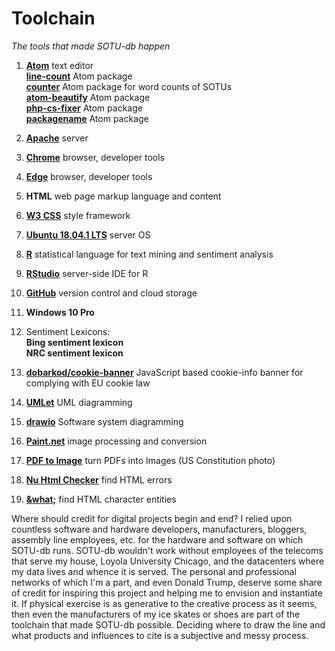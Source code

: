 # Toolchain
*The tools that made SOTU-db happen*

1. **[Atom](https://atom.io/)** text editor
<br> **[line-count](https://atom.io/packages/line-count)** Atom package
<br> **[counter](https://atom.io/packages/counter)** Atom package for word counts of SOTUs
<br> **[atom-beautify](https://atom.io/packages/atom-beautify)** Atom package
<br> **[php-cs-fixer](https://atom.io/packages/php-cs-fixer)** Atom package
<br> **[packagename](packURL)** Atom package

2. **[Apache](https://httpd.apache.org/)** server
3. **[Chrome](https://www.google.com/chrome/)** browser, developer tools
4. **[Edge](https://www.microsoft.com/en-us/windows/microsoft-edge)** browser, developer tools
5. **HTML** web page markup language and content
6. **[W3 CSS](https://www.w3schools.com/w3css/)** style framework
7. **[Ubuntu 18.04.1 LTS](http://releases.ubuntu.com/18.04.1/)** server OS
8. **[R](https://www.r-project.org/)** statistical language for text mining and sentiment analysis
9. **[RStudio](https://www.rstudio.com/products/rstudio/download-server/)** server-side IDE for R
10. **[GitHub](https://github.com/tymonaghan/sotu-db)** version control and cloud storage
11. **Windows 10 Pro**
12. Sentiment Lexicons:
<br>  **Bing sentiment lexicon**
<br> **NRC sentiment lexicon**
13. **[dobarkod/cookie-banner](https://github.com/dobarkod/cookie-banner)** JavaScript based cookie-info banner for complying with EU cookie law
14. **[UMLet](https://www.umlet.com/)** UML diagramming
15. **[drawio](https://draw.io/)** Software system diagramming
16. **[Paint.net](https://www.getpaint.net/)** image processing and conversion
17. **[PDF to Image](https://pdftoimage.com/)** turn PDFs into Images (US Constitution photo)
18. **[Nu Html Checker](https://validator.w3.org/nu/)** find HTML errors
19. **[&what;](http://www.amp-what.com/unicode/search/)** find HTML character entities

Where should credit for digital projects begin and end? I relied upon countless software and hardware developers, manufacturers, bloggers, assembly line employees, etc. for the hardware and software on which SOTU-db runs. SOTU-db wouldn't work without employees of the telecoms that serve my house, Loyola University Chicago, and the datacenters where my data lives and whence it is served. The personal and professional networks of which I'm a part, and even Donald Trump, deserve some share of credit for inspiring this project and helping me to envision and instantiate it. If physical exercise is as generative to the creative process as it seems, then even the manufacturers of my ice skates or shoes are part of the toolchain that made SOTU-db possible. Deciding where to draw the line and what products and influences to cite is a subjective and messy process.

